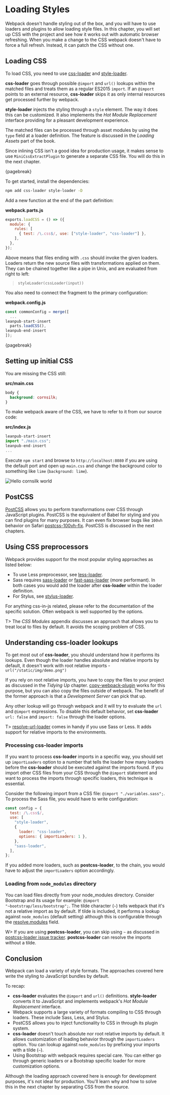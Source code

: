# Loading Styles

Webpack doesn't handle styling out of the box, and you will have to use loaders and plugins to allow loading style files. In this chapter, you will set up CSS with the project and see how it works out with automatic browser refreshing. When you make a change to the CSS webpack doesn't have to force a full refresh. Instead, it can patch the CSS without one.

## Loading CSS

To load CSS, you need to use [css-loader](https://www.npmjs.com/package/css-loader) and [style-loader](https://www.npmjs.com/package/style-loader).

**css-loader** goes through possible `@import` and `url()` lookups within the matched files and treats them as a regular ES2015 `import`. If an `@import` points to an external resource, **css-loader** skips it as only internal resources get processed further by webpack.

**style-loader** injects the styling through a `style` element. The way it does this can be customized. It also implements the _Hot Module Replacement_ interface providing for a pleasant development experience.

The matched files can be processed through asset modules by using the `type` field at a loader definition. The feature is discussed in the _Loading Assets_ part of the book.

Since inlining CSS isn't a good idea for production usage, it makes sense to use `MiniCssExtractPlugin` to generate a separate CSS file. You will do this in the next chapter.

{pagebreak}

To get started, install the dependencies:

```bash
npm add css-loader style-loader -D
```

Add a new function at the end of the part definition:

**webpack.parts.js**

```javascript
exports.loadCSS = () => ({
  module: {
    rules: [
      { test: /\.css$/, use: ["style-loader", "css-loader"] },
    ],
  },
});
```

Above means that files ending with `.css` should invoke the given loaders. Loaders return the new source files with transformations applied on them. They can be chained together like a pipe in Unix, and are evaluated from right to left:

> `styleLoader(cssLoader(input))`

You also need to connect the fragment to the primary configuration:

**webpack.config.js**

```javascript
const commonConfig = merge([
  ...
leanpub-start-insert
  parts.loadCSS(),
leanpub-end-insert
]);
```

{pagebreak}

## Setting up initial CSS

You are missing the CSS still:

**src/main.css**

```css
body {
  background: cornsilk;
}
```

To make webpack aware of the CSS, we have to refer to it from our source code:

**src/index.js**

```javascript
leanpub-start-insert
import "./main.css";
leanpub-end-insert
...
```

Execute `npm start` and browse to `http://localhost:8080` if you are using the default port and open up `main.css` and change the background color to something like `lime` (`background: lime`).

![Hello cornsilk world](images/hello_02.png)

## PostCSS

[PostCSS](http://postcss.org/) allows you to perform transformations over CSS through JavaScript plugins. PostCSS is the equivalent of Babel for styling and you can find plugins for many purposes. It can even fix browser bugs like `100vh` behavior on Safari [postcss-100vh-fix](https://www.npmjs.com/package/postcss-100vh-fix). PostCSS is discussed in the next chapters.

## Using CSS preprocessors

Webpack provides support for the most popular styling approaches as listed below:

- To use Less preprocessor, see [less-loader](https://www.npmjs.com/package/less-loader).
- Sass requires [sass-loader](https://www.npmjs.com/package/sass-loader) or [fast-sass-loader](https://www.npmjs.com/package/fast-sass-loader) (more performant). In both cases you would add the loader after **css-loader** within the loader definition.
- For Stylus, see [stylus-loader](https://www.npmjs.com/package/stylus-loader).

For anything css-in-js related, please refer to the documentation of the specific solution. Often webpack is well supported by the options.

T> The _CSS Modules_ appendix discusses an approach that allows you to treat local to files by default. It avoids the scoping problem of CSS.

## Understanding **css-loader** lookups

To get most out of **css-loader**, you should understand how it performs its lookups. Even though the loader handles absolute and relative imports by default, it doesn't work with root relative imports - `url("/static/img/demo.png")`

If you rely on root relative imports, you have to copy the files to your project as discussed in the _Tidying Up_ chapter. [copy-webpack-plugin](https://www.npmjs.com/package/copy-webpack-plugin) works for this purpose, but you can also copy the files outside of webpack. The benefit of the former approach is that a _Development Server_ can pick that up.

Any other lookup will go through webpack and it will try to evaluate the `url` and `@import` expressions. To disable this default behavior, set **css-loader** `url: false` and `import: false` through the loader options.

T> [resolve-url-loader](https://www.npmjs.com/package/resolve-url-loader) comes in handy if you use Sass or Less. It adds support for relative imports to the environments.

### Processing **css-loader** imports

If you want to process **css-loader** imports in a specific way, you should set up `importLoaders` option to a number that tells the loader how many loaders before the **css-loader** should be executed against the imports found. If you import other CSS files from your CSS through the `@import` statement and want to process the imports through specific loaders, this technique is essential.

Consider the following import from a CSS file: `@import "./variables.sass";`. To process the Sass file, you would have to write configuration:

```javascript
const config = {
  test: /\.css$/,
  use: [
    "style-loader",
    {
      loader: "css-loader",
      options: { importLoaders: 1 },
    },
    "sass-loader",
  ],
};
```

If you added more loaders, such as **postcss-loader**, to the chain, you would have to adjust the `importLoaders` option accordingly.

### Loading from `node_modules` directory

You can load files directly from your node_modules directory. Consider Bootstrap and its usage for example: `@import "~bootstrap/less/bootstrap";`. The tilde character (`~`) tells webpack that it's not a relative import as by default. If tilde is included, it performs a lookup against `node_modules` (default setting) although this is configurable through the [resolve.modules](https://webpack.js.org/configuration/resolve/#resolve-modules) field.

W> If you are using **postcss-loader**, you can skip using `~` as discussed in [postcss-loader issue tracker](https://github.com/postcss/postcss-loader/issues/166). **postcss-loader** can resolve the imports without a tilde.

## Conclusion

Webpack can load a variety of style formats. The approaches covered here write the styling to JavaScript bundles by default.

To recap:

- **css-loader** evaluates the `@import` and `url()` definitions. **style-loader** converts it to JavaScript and implements webpack's _Hot Module Replacement_ interface.
- Webpack supports a large variety of formats compiling to CSS through loaders. These include Sass, Less, and Stylus.
- PostCSS allows you to inject functionality to CSS in through its plugin system.
- **css-loader** doesn't touch absolute nor root relative imports by default. It allows customization of loading behavior through the `importLoaders` option. You can lookup against `node_modules` by prefixing your imports with a tilde (`~`).
- Using Bootstrap with webpack requires special care. You can either go through generic loaders or a Bootstrap specific loader for more customization options.

Although the loading approach covered here is enough for development purposes, it's not ideal for production. You'll learn why and how to solve this in the next chapter by separating CSS from the source.
